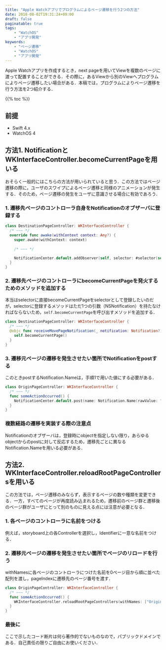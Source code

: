 ```yaml
---
title: "Apple Watchアプリでプログラムによるページ遷移を行う2つの方法"
date: 2018-08-02T19:31:24+09:00
draft: false
paginatable: true
tags:
    - "WatchOS"
    - "アプリ開発"
keywords:
    - "ページ遷移"
    - "WatchOS"
    - "アプリ開発"
---
```


Apple Watchアプリを作成するとき，next pageを用いてViewを複数のページに渡って配置することができる．その際に，あるViewから別のViewへプログラムによりページ遷移したい場合がある．本稿では，プログラムによりページ遷移を行う方法を2つ紹介する．

<!--more-->

{{% toc %}}

## 前提

- Swift 4.x
- WatchOS 4

## 方法1. NotificationとWKInterfaceController.becomeCurrentPageを用いる

おそらく一般的にはこちらの方法が用いられていると思う．この方法ではページ遷移の際に，ユーザのスワイプによるページ遷移と同様のアニメーションが発生する．そのため，ページ遷移の発生をユーザに意識させる場合に有効であろう．

### 1. 遷移先ページのコントローラ自身をNotificationのオブザーバに登録する

```swift
class DestinationPageController: WKInterfaceController {
  /* ~~~ */
  override func awake(withContext context: Any?) {
    super.awake(withContext: context)
    
    /* ~~~ */

    NotificationCenter.default.addObserver(self, selector: #selector(self.receiveMovePageNotification(_:)), name: Notification.Name(rawValue: "moveToDestinationPage") , object: nil)
  }
}
```

### 2. 遷移先ページのコントローラにbecomeCurrentPageを発火するためのメソッドを追加する

本当はselectorに直接becomeCurrentPageをselectorとして登録したいのだが，selectorに登録するメソッドはただ1つの引数（NSNotification）を持たなければならないため，`self.becomeCurrentPage`を呼び出すメソッドを追加する．

```swift
class DestinationPageController: WKInterfaceController {
  /* ~~~ */
  @objc func receiveMovePageNotification(_ notification: Notification?) {
    self.becomeCurrentPage()
  }
}
```

### 3. 遷移元ページの遷移を発生させたい箇所でNotificationをpostする

このときpostするNotification.Nameは，手順1で用いた値にする必要がある．

```swift
class OriginPageController: WKInterfaceController {
  /* ~~~ */
  func someActionOccurred() {
    NotificationCenter.default.post(name: Notification.Name(rawValue: "moveToDestinationPage"), object: nil)
  }
}
```

### 複数経路の遷移を実装する際の注意点

Notificationのオブザーバは，登録時にobjectを指定しない限り，あらゆるobjectからのpostに対して反応するため，遷移先ごとに異なるNotification.Nameを用いる必要がある．

## 方法2. WKInterfaceController.reloadRootPageControllersを用いる

この方法では，ページ遷移のみならず，表示するページの数や種類を変更できる．一方，すべてのページが再度読み込まれるため，遷移前のページ群と遷移後のページ群がユーザにとって別のものに見える点には注意が必要となる．

### 1. 各ページのコントローラに名前をつける

例えば，storyboard上の各Controllerを選択し，Identifierに一意な名前をつける．

### 2. 遷移元ページの遷移を発生させたい箇所でページのリロードを行う

withNamesに各ページのコントローラにつけた名前を0ページ目から順に並べた配列を渡し，pageIndexに遷移先のページ番号を渡す．

```swift
class OriginPageController: WKInterfaceController {
  /* ~~~ */
  func someActionOccurred() {
    WKInterfaceController.reloadRootPageControllers(withNames: ["OriginPage","DestinationPage"], contexts: nil, orientation: .horizontal, pageIndex: 1)
  }
}
```

### 最後に

ここで示したコード断片は何ら著作的でないものなので，パブリックドメインである．自己責任の限りご自由にお使いください．
